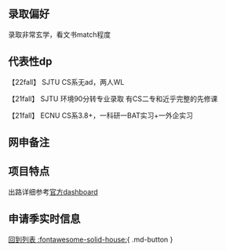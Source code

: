 ## 录取偏好

录取非常玄学，看文书match程度

## 代表性dp
【22fall】 SJTU CS系无ad，两人WL

【21fall】 SJTU 环境90分转专业录取 有CS二专和近乎完整的先修课

【21fall】 ECNU CS系3.8+，一科研一BAT实习+一外企实习
## 网申备注

## 项目特点
出路详细参考[官方dashboard](https://www.cmu.edu/career/outcomes/post-grad-dashboard.html)

## 申请季实时信息

[回到列表 :fontawesome-solid-house:](选校梯度.md){ .md-button }
